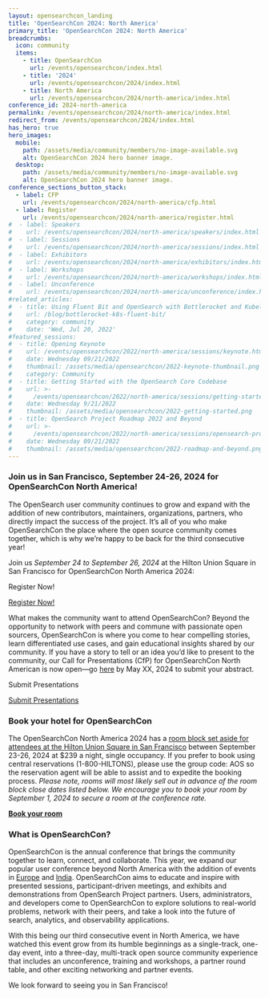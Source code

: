 ```yaml
---
layout: opensearchcon_landing
title: 'OpenSearchCon 2024: North America'
primary_title: 'OpenSearchCon 2024: North America'
breadcrumbs:
  icon: community
  items:
    - title: OpenSearchCon
      url: /events/opensearchcon/index.html
    - title: '2024'
      url: /events/opensearchcon/2024/index.html
    - title: North America
      url: /events/opensearchcon/2024/north-america/index.html
conference_id: 2024-north-america
permalink: /events/opensearchcon/2024/north-america/index.html
redirect_from: /events/opensearchcon/2024/index.html
has_hero: true
hero_images:
  mobile:
    path: /assets/media/community/members/no-image-available.svg
    alt: OpenSearchCon 2024 hero banner image.
  desktop:
    path: /assets/media/community/members/no-image-available.svg
    alt: OpenSearchCon 2024 hero banner image.
conference_sections_button_stack:
  - label: CFP
    url: /events/opensearchcon/2024/north-america/cfp.html
  - label: Register
    url: /events/opensearchcon/2024/north-america/register.html
#  - label: Speakers
#    url: /events/opensearchcon/2024/north-america/speakers/index.html
#  - label: Sessions 
#    url: /events/opensearchcon/2024/north-america/sessions/index.html
#  - label: Exhibitors
#    url: /events/opensearchcon/2024/north-america/exhibitors/index.html
#  - label: Workshops
#    url: /events/opensearchcon/2024/north-america/workshops/index.html
#  - label: Unconference
#    url: /events/opensearchcon/2024/north-america/unconference/index.html
#related_articles:
#  - title: Using Fluent Bit and OpenSearch with Bottlerocket and Kubelet logs
#    url: /blog/bottlerocket-k8s-fluent-bit/
#    category: community
#    date: 'Wed, Jul 20, 2022'
#featured_sessions:
#  - title: Opening Keynote
#    url: /events/opensearchcon/2022/north-america/sessions/keynote.html
#    date: Wednesday 09/21/2022
#    thumbnail: /assets/media/opensearchcon/2022-keynote-thumbnail.png
#    category: Community
#  - title: Getting Started with the OpenSearch Core Codebase
#    url: >-
#      /events/opensearchcon/2022/north-america/sessions/getting-started-with-opensearch-core-codebase.html
#    date: Wednesday 9/21/2022
#    thumbnail: /assets/media/opensearchcon/2022-getting-started.png
#  - title: OpenSearch Project Roadmap 2022 and Beyond
#    url: >-
#      /events/opensearchcon/2022/north-america/sessions/opensearch-project-roadmap-2022-and-beyond.html
#    date: Wednesday 09/21/2022
#    thumbnail: /assets/media/opensearchcon/2022-roadmap-and-beyond.png
---
```

### **Join us in San Francisco, September 24-26, 2024 for OpenSearchCon North America!**


The OpenSearch user community continues to grow and expand with the addition of new contributors, maintainers, organizations, partners, who directly impact the success of the project. It’s all of you who make OpenSearchCon the place where the open source community comes together, which is why we’re happy to be back for the third consecutive year!

Join us  _September 24 to September 26, 2024_ at the Hilton Union Square in San Francisco for OpenSearchCon North America 2024:

<label class="redesign-buttons--label">Register Now!</label>
<div class="redesign-button-pair--wrapper">
            <div class="redesign-button--wrapper redesign-button--wrapper__text-only__dark">
                <a href="/events/opensearchcon/2024/north-america/register.html" class="redesign-button--anchor">
                    Register Now!
                </a>
            </div>
</div>

What makes the community want to attend OpenSearchCon? Beyond the opportunity to network with peers and commune with passionate open sourcers, OpenSearchCon is where you come to hear compelling stories, learn differentiated use cases, and gain educational insights shared by our community. If you have a story to tell or an idea you’d like to present to the community, our Call for Presentations (CfP) for OpenSearchCon North American is now open—go [here](/events/opensearchcon/2024/north-america/cfp.html) by May XX, 2024 to submit your abstract.

<label class="redesign-buttons--label">Submit Presentations</label>
<div class="redesign-button-pair--wrapper">
            <div class="redesign-button--wrapper redesign-button--wrapper__text-only__dark">
                <a href="/events/opensearchcon/2024/north-america/cfp.html" class="redesign-button--anchor">
                    Submit Presentations
                </a>
            </div>
</div>



### Book your hotel for OpenSearchCon

The OpenSearchCon North America 2024 has a [room block set aside for attendees at the Hilton Union Square in San Francisco](https://book.passkey.com/e/50823627) between September 23-26, 2024 at $239 a night, single occupancy. If you prefer to book using central reservations (1-800-HILTONS), please use the group code: AOS so the reservation agent will be able to assist and to expedite the booking process. *Please note, rooms will most likely sell out in advance of the room block close dates listed below. We encourage you to book your room by September 1, 2024 to secure a room at the conference rate.*

**[Book your room](https://book.passkey.com/e/50823627)**


### What is OpenSearchCon?

OpenSearchCon is the annual conference that brings the community together to learn, connect, and collaborate. This year, we expand our popular user conference beyond North America with the addition of events in [Europe](https://opensearch.org/events/opensearchcon/2024/europe/index.html) and [India](https://opensearch.org/events/opensearchcon/2024/india/index.html). OpenSearchCon aims to educate and inspire with presented sessions, participant-driven meetings, and exhibits and demonstrations from OpenSearch Project partners. Users, administrators, and developers come to OpenSearchCon to explore solutions to real-world problems, network with their peers, and take a look into the future of search, analytics, and observability applications.

With this being our third consecutive event in North America, we have watched this event grow from its humble beginnings as a single-track, one-day event, into a three-day, multi-track open source community experience that includes an unconference, training and workshops, a partner round table, and other exciting networking and partner events.

We look forward to seeing you in San Francisco!